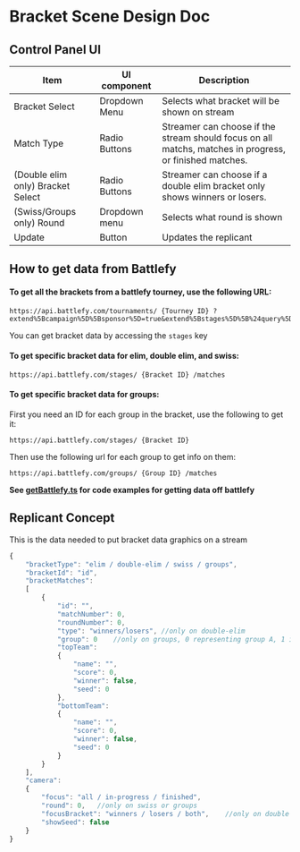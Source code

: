 # Bracket Scene Design Doc

## Control Panel UI
|Item|UI component|Description|
|-|-|-|
|Bracket Select|Dropdown Menu|Selects what bracket will be shown on stream|
|Match Type|Radio Buttons|Streamer can choose if the stream should focus on all matchs, matches in progress, or finished matches.|
|(Double elim only) Bracket Select|Radio Buttons|Streamer can choose if a double elim bracket only shows winners or losers.|
|(Swiss/Groups only) Round|Dropdown menu|Selects what round is shown|
|Update|Button|Updates the replicant|

## How to get data from Battlefy
#### To get all the brackets from a battlefy tourney, use the following URL:
```
https://api.battlefy.com/tournaments/ {Tourney ID} ?extend%5Bcampaign%5D%5Bsponsor%5D=true&extend%5Bstages%5D%5B%24query%5D%5BdeletedAt%5D%5B%24exists%5D=false&extend%5Bstages%5D%5B%24opts%5D%5Bname%5D=1&extend%5Bstages%5D%5B%24opts%5D%5Bbracket%5D=1
```
You can get bracket data by accessing the `stages` key

#### To get specific bracket data for elim, double elim, and swiss:
```
https://api.battlefy.com/stages/ {Bracket ID} /matches
```

#### To get specific bracket data for groups:
First you need an ID for each group in the bracket, use the following to get it:
```
https://api.battlefy.com/stages/ {Bracket ID}
```
Then use the following url for each group to get info on them:
```
https://api.battlefy.com/groups/ {Group ID} /matches
```

**See [getBattlefy.ts](src/getBattlefy.ts) for code examples for getting data off battlefy**

## Replicant Concept
This is the data needed to put bracket data graphics on a stream
```js
{
    "bracketType": "elim / double-elim / swiss / groups",
    "bracketId": "id",
    "bracketMatches":
    [
        {
            "id": "",
            "matchNumber": 0,
            "roundNumber": 0,
            "type": "winners/losers", //only on double-elim
            "group": 0    //only on groups, 0 representing group A, 1 is B, etc.
            "topTeam":
            {
                "name": "",
                "score": 0,
                "winner": false,
                "seed": 0
            },
            "bottomTeam":
            {
                "name": "",
                "score": 0,
                "winner": false,
                "seed": 0
            }
        }
    ],
    "camera":
    {
        "focus": "all / in-progress / finished",
        "round": 0,   //only on swiss or groups
        "focusBracket": "winners / losers / both",    //only on double elim
        "showSeed": false
    }
}
```
